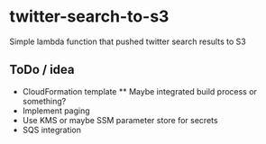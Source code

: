 # twitter-search-to-s3

Simple lambda function that pushed twitter search results to S3

## ToDo / idea

* CloudFormation template
** Maybe integrated build process or something?
* Implement paging
* Use KMS or maybe SSM parameter store for secrets
* SQS integration
